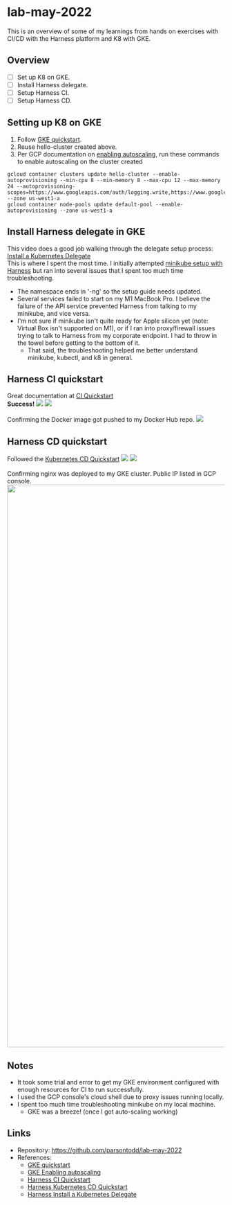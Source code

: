 # lab-may-2022


This is an overview of some of my learnings from hands on exercises with CI/CD with the Harness platform and K8 with GKE.

## Overview
- [ ] Set up K8 on GKE.
- [ ] Install Harness delegate.
- [ ] Setup Harness CI.
- [ ] Setup Harness CD.

## Setting up K8 on GKE
1. Follow [GKE quickstart](https://cloud.google.com/kubernetes-engine/docs/deploy-app-cluster#standard).
2. Reuse hello-cluster created above. 
3. Per GCP documentation on [enabling autoscaling](https://cloud.google.com/kubernetes-engine/docs/how-to/cluster-autoscaler), run these commands to enable autoscaling on the cluster created
```
gcloud container clusters update hello-cluster --enable-autoprovisioning --min-cpu 8 --min-memory 8 --max-cpu 12 --max-memory 24 --autoprovisioning-scopes=https://www.googleapis.com/auth/logging.write,https://www.googleapis.com/auth/monitoring,https://www.googleapis.com/auth/devstorage.read_only --zone us-west1-a
gcloud container node-pools update default-pool --enable-autoprovisioning --zone us-west1-a
```

## Install Harness delegate in GKE
This video does a good job walking through the delegate setup process: [Install a Kubernetes Delegate](https://ngdocs.harness.io/article/f9bd10b3nj-install-a-kubernetes-delegate#sort=relevanc)<br>
This is where I spent the most time. I initially attempted [minikube setup with Harness](https://community.harness.io/t/minikube-setup-with-harness/22) but ran into several issues that I spent too much time troubleshooting.
* The namespace ends in '-ng' so the setup guide needs updated.
* Several services failed to start on my M1 MacBook Pro. I believe the failure of the API service prevented Harness from talking to my minikube, and vice versa.
* I'm not sure if minikube isn't quite ready for Apple silicon yet (note: Virtual Box isn't supported on M1), or if I ran into proxy/firewall issues trying to talk to Harness from my corporate endpoint. I had to throw in the towel before getting to the bottom of it. 
  * That said, the troubleshooting helped me better understand minikube, kubectl, and k8 in general. 
  
## Harness CI quickstart
Great documentation at [CI Quickstart](https://ngdocs.harness.io/article/x0d77ktjw8-ci-pipeline-quickstart)<br>
**Success!**
<img src="images/ci-console.png">
<img src="images/ci-dashboard.png">
<br><br>
Confirming the Docker image got pushed to my Docker Hub repo.
<img src="images/docker.png">

## Harness CD quickstart
Followed the [Kubernetes CD Quickstart](https://ngdocs.harness.io/article/knunou9j30-kubernetes-cd-quickstart)
<img src="images/cd-console.png">
<img src="images/cd-dashboard.png">
<br><br>
Confirming nginx was deployed to my GKE cluster. Public IP listed in GCP console.
<img src="images/nginx.png" width=600 height=1300>

## Notes
* It took some trial and error to get my GKE environment configured with enough resources for CI to run successfully. 
* I used the GCP console's cloud shell due to proxy issues running locally.
* I spent too much time troubleshooting minikube on my local machine.
  * GKE was a breeze! (once I got auto-scaling working)
  
## Links
- Repository: https://github.com/parsontodd/lab-may-2022
- References:
  - [GKE quickstart](https://cloud.google.com/kubernetes-engine/docs/deploy-app-cluster#standard)
  - [GKE Enabling autoscaling](https://cloud.google.com/kubernetes-engine/docs/how-to/cluster-autoscaler)
  - [Harness CI Quickstart](https://ngdocs.harness.io/article/x0d77ktjw8-ci-pipeline-quickstart)
  - [Harness Kubernetes CD Quickstart](https://ngdocs.harness.io/article/knunou9j30-kubernetes-cd-quickstart)
  - [Harness Install a Kubernetes Delegate](https://ngdocs.harness.io/article/f9bd10b3nj-install-a-kubernetes-delegate#sort=relevanc)


